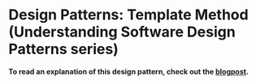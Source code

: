 # Design Patterns: Template Method (Understanding Software Design Patterns series)

**To read an explanation of this design pattern, check out the [blogpost](https://www.carloscaballero.io/design-patterns-template-method/).**